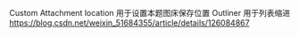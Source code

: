 Custom Attachment location 用于设置本题图床保存位置
Outliner 用于列表缩进
https://blog.csdn.net/weixin_51684355/article/details/126084867